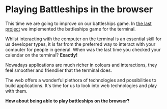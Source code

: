 # Playing Battleships in the browser

This time we are going to improve on our battleships game. 
In [the last project](https://github.com/makersacademy/course/blob/master/battle_ships.md) we implemented the battleships game for the terminal. 

Whilst interacting with the computer on the terminal is an essential skill for us developer types, it is far from the preferred way to interact with your computer for people in general. When was the last time you checked your calendar on the terminal? **Exactly!**

Nowadays applications are much richer in colours and interactions, they feel smoother and friendlier that the terminal does.

The web offers a wonderful plethora of technologies and possibilities to build applications. It's time for us to look into web technologies and play with them.

**How about being able to  play battleships on the browser?**
